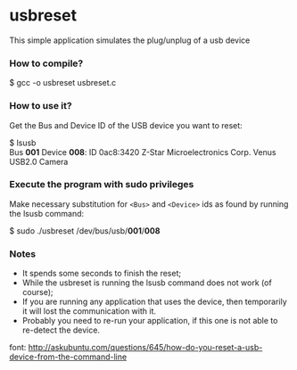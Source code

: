 # usbreset
This simple application simulates the plug/unplug of a usb device

### How to compile?
$ gcc -o usbreset usbreset.c

### How to use it?
Get the Bus and Device ID of the USB device you want to reset:

$ lsusb  
Bus **001** Device **008**: ID 0ac8:3420 Z-Star Microelectronics Corp. Venus USB2.0 Camera

### Execute the program with sudo privileges
Make necessary substitution for `<Bus>` and `<Device>` ids as found by running the lsusb command:

$ sudo  ./usbreset  /dev/bus/usb/**001**/**008**

### Notes
- It spends some seconds to finish the reset;
- While the usbreset is running the lsusb command does not work (of course);
- If you are running any application that uses the device, then temporarily it will lost the communication with it.
- Probably you need to re-run your application, if this one is not able to re-detect the device.


font: http://askubuntu.com/questions/645/how-do-you-reset-a-usb-device-from-the-command-line
